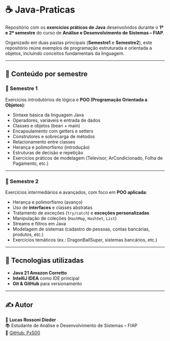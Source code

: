 # ☕️ Java-Praticas 

Repositório com os **exercícios práticos de Java** desenvolvidos durante o **1º e 2º semestre** do curso de **Análise e Desenvolvimento de Sistemas – FIAP**.  

Organizado em duas pastas principais (**Semestre1** e **Semestre2**), este repositório reúne exemplos de programação estruturada e orientada a objetos, incluindo conceitos fundamentais da linguagem.  

---

## 📂 Conteúdo por semestre  

### 🔹 Semestre 1  
Exercícios introdutórios de lógica e **POO (Programação Orientada a Objetos)**:  
- Sintaxe básica da linguagem Java  
- Operadores, variáveis e entrada de dados  
- Classes e objetos (bean + main)  
- Encapsulamento com getters e setters  
- Construtores e sobrecarga de métodos  
- Relacionamento entre classes  
- Herança e polimorfismo (introdução)  
- Estruturas de decisão e repetição  
- Exercícios práticos de modelagem (Televisor, ArCondicionado, Folha de Pagamento, etc.)  

---

### 🔹 Semestre 2  
Exercícios intermediários e avançados, com foco em **POO aplicada**:  
- Herança e polimorfismo (avanço)  
- Uso de **interfaces** e classes abstratas  
- Tratamento de exceções (`try/catch`) e **exceções personalizadas**  
- Manipulação de coleções (`HashMap`, `HashSet`, `List`)  
- Streams e filtros em Java  
- Modelagem de sistemas (cadastro de pessoas, contas bancárias, produtos, etc.)  
- Exercícios temáticos (ex.: DragonBallSuper, sistemas bancários, etc.)  

---

## 🚀 Tecnologias utilizadas  

- **Java 21 Amazon Corretto**  
- **IntelliJ IDEA** como IDE principal  
- **Git & GitHub** para versionamento  

---

## ✍️ Autor  

👤 **Lucas Rossoni Dieder**  
📚 Estudante de Análise e Desenvolvimento de Sistemas – FIAP  
🔗 [GitHub: PxS00](https://github.com/PxS00)  
